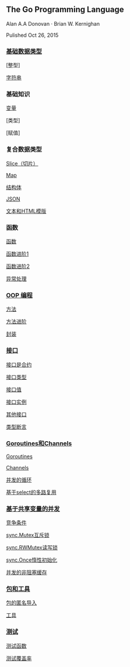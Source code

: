 ## The Go Programming Language

Alan A.A Donovan · Brian W. Kernighan

Pulished Oct 26, 2015

### [基础数据类型](./book/ch3/ch.md)

[整型]

[字符串](./book/ch3/ch3.md)

### 基础知识

[变量](./book/ch8/ch8.md)

[类型]

[赋值]

### 复合数据类型

[Slice（切片）](./book/ch2/ch2.md)

[Map](./book/ch1/ch1.md)

[结构体](./book/ch4/ch4.md)

[JSON](./book/ch5/ch5.md)

[文本和HTML模版](./book/ch6/ch6.md)

### 函数

[函数](./book/ch7/ch7.md)

[函数进阶1](./book/ch7/ch7b.md)

[函数进阶2](./book/ch9/ch9.md)

[异常处理](./book/ch10/ch10.md)

### [OOP 编程](./book/ch11/ch.md)

[方法](./book/ch11/ch11.md)

[方法进阶](./book/ch12/ch12.md)

[封装](./book/ch13/ch13.md)

### [接口](./book/ch14/ch.md)

[接口是合约](./book/ch14/ch14.md)

[接口类型](./book/ch14/lesson2.md)

[接口值](./book/ch14/lesson3.md)

[接口实例](./book/ch14/lesson4.md)

[其他接口](./book/ch14/lesson5.md)

[类型断言](./book/ch15/lesson1.md)

### [Goroutines和Channels](./book/ch16/ch.md)

[Goroutines](./book/ch16/lesson1.md)

[Channels](./book/ch17/lesson1.md)

[并发的循环](./book/ch17/lesson2.md)

[基于select的多路复用](./book/ch17/lesson3.md)

### [基于共享变量的并发](./book/ch18/ch.md)

[竞争条件](./book/ch18/lesson1.md)

[sync.Mutex互斥锁](./book/ch18/lesson2.md)

[sync.RWMutex读写锁](./book/ch18/lesson3.md)

[sync.Once惰性初始化](./book/ch18/lesson4.md)

[并发的非阻塞缓存](./book/ch18/lesson5.md)

### [包和工具](./book/ch19/ch.md)

[包的匿名导入](./book/ch19/lesson1.md)

[工具](./book/ch19/lesson2.md)

### [测试](./book/ch20/ch.md)

[测试函数](./book/ch20/lesson1.md)

[测试覆盖率](./book/ch20/lesson2.md)

